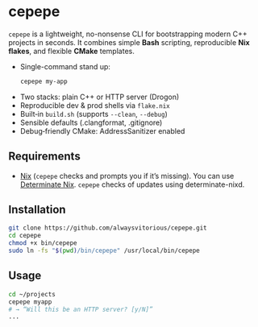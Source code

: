 # cepepe

`cepepe` is a lightweight, no-nonsense CLI for bootstrapping modern C++ projects
in seconds. It combines simple **Bash** scripting, reproducible **Nix flakes**,
and flexible **CMake** templates.

- Single-command stand up:
  ```bash
  cepepe my-app
  ```
- Two stacks: plain C++ or HTTP server (Drogon)
- Reproducible dev & prod shells via `flake.nix`
- Built‑in `build.sh` (supports `--clean`, `--debug`)
- Sensible defaults (.clangformat, .gitignore)
- Debug‑friendly CMake: AddressSanitizer enabled

## Requirements

- [Nix](https://nixos.org) (`cepepe` checks and prompts you if it’s missing).
  You can use [Determinate Nix](https://docs.determinate.systems/#products).
  `cepepe` checks of updates using determinate-nixd.

## Installation

```bash
git clone https://github.com/alwaysvitorious/cepepe.git
cd cepepe
chmod +x bin/cepepe
sudo ln -fs "$(pwd)/bin/cepepe" /usr/local/bin/cepepe
```

## Usage

```bash
cd ~/projects
cepepe myapp
# → “Will this be an HTTP server? [y/N]”
...
```
